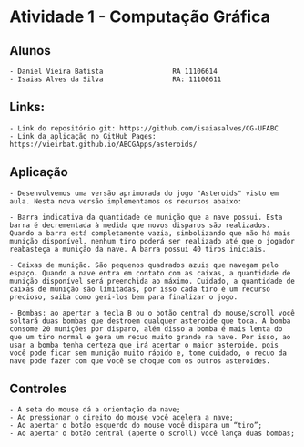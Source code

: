 # Atividade 1 - Computação Gráfica

## Alunos
	- Daniel Vieira Batista 				RA 11106614
	- Isaias Alves da Silva  				RA: 11108611
## Links:
	- Link do repositório git: https://github.com/isaiasalves/CG-UFABC
	- Link da aplicação no GitHub Pages: https://vieirbat.github.io/ABCGApps/asteroids/
## Aplicação
	- Desenvolvemos uma versão aprimorada do jogo "Asteroids" visto em aula. Nesta nova versão implementamos os recursos abaixo:

	- Barra indicativa da quantidade de munição que a nave possui. Esta barra é decrementada à medida que novos disparos são realizados. Quando a barra está completamente vazia, simbolizando que não há mais munição disponível, nenhum tiro poderá ser realizado até que o jogador reabasteça a munição da nave. A barra possui 40 tiros iniciais.

	- Caixas de munição. São pequenos quadrados azuis que navegam pelo espaço. Quando a nave entra em contato com as caixas, a quantidade de munição disponível será preenchida ao máximo. Cuidado, a quantidade de caixas de munição são limitadas, por isso cada tiro é um recurso precioso, saiba como geri-los bem para finalizar o jogo.

	- Bombas: ao apertar a tecla B ou o botão central do mouse/scroll você soltará duas bombas que destroem qualquer asteroide que toca. A bomba consome 20 munições por disparo, além disso a bomba é mais lenta do que um tiro normal e gera um recuo muito grande na nave. Por isso, ao usar a bomba tenha certeza que irá acertar o maior asteroide, pois você pode ficar sem munição muito rápido e, tome cuidado, o recuo da nave pode fazer com que você se choque com os outros asteroides.
## Controles
	- A seta do mouse dá a orientação da nave;
	- Ao pressionar o direito do mouse você acelera a nave;
	- Ao apertar o botão esquerdo do mouse você dispara um “tiro”;
	- Ao apertar o botão central (aperte o scroll) você lança duas bombas;

